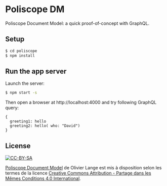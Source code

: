 # Poliscope DM

Poliscope Document Model: a quick proof-of-concept with GraphQL.

## Setup

```bash
$ cd poliscope
$ npm install
````

## Run the app server

Launch the server:

```bash
$ npm start -s
```

Then open a browser at http://localhost:4000 and try following GraphQL query:

```raw
{
  greeting1: hello
  greeting2: hello( who: "David")
}
```

## License

[![CC-BY-SA](http://i.creativecommons.org/l/by-sa/4.0/80x15.png)](http://creativecommons.org/licenses/by-sa/4.0/)

[Poliscope Document Model](https://gitlab.com/olange/poliscope) de Olivier Lange est mis à disposition selon les termes de la licence [Creative Commons Attribution - Partage dans les Mêmes Conditions 4.0 International](http://creativecommons.org/licenses/by-sa/4.0/).
